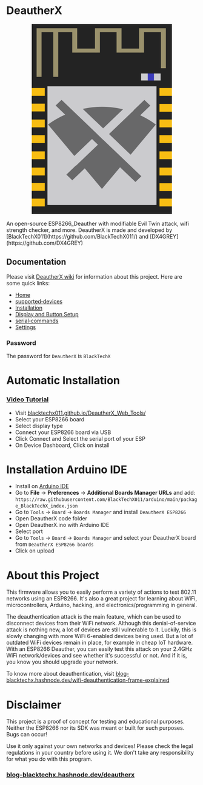 # DeautherX
<p align="center">
<img src="https://raw.githubusercontent.com/BlackTechX011/DeautherX/DeautherX_V1/img/DeautherX.png" alt="DeautherX" width="370" height="500">
</p>
An open-source ESP8266_Deauther with modifiable Evil Twin attack, wifi strength checker, and more.               
DeautherX is made and developed by [BlackTechX011](https://github.com/BlackTechX011/) and [DX4GREY](https://github.com/DX4GREY)

## Documentation
Please visit [DeautherX wiki](https://github.com/BlackTechX011/DeautherX/wiki/) for information about this project. Here are some quick links:
- [Home](https://github.com/BlackTechX011/DeautherX/wiki)
- [supported‐devices](https://github.com/BlackTechX011/DeautherX/wiki/supported‐devices)
- [Installation](https://github.com/BlackTechX011/DeautherX/wiki/Installation)
- [Display and Button Setup](https://github.com/BlackTechX011/DeautherX/wiki/Display-and-button-Setup)
- [serial‐commands](https://github.com/BlackTechX011/DeautherX/wiki/serial‐commands)
- [Settings](https://github.com/BlackTechX011/DeautherX/wiki/Settings)

### Password
The password for `DeautherX` is `BlackTechX`

# Automatic Installation
### [Video Tutorial](https://www.youtube.com/watch?v=qQUHb2XycNw)
- Visit [blacktechx011.github.io/DeautherX_Web_Tools/](https://blacktechx011.github.io/DeautherX_Web_Tools/)
- Select your ESP8266 board
- Select display type
- Connect your ESP8266 board via USB
- Click Connect and Select the serial port of your ESP
- On Device Dashboard, Click on install

# Installation Arduino IDE
- Install on [Arduino IDE](https://www.arduino.cc/en/Main/Software)  
- Go to **File** -> **Preferences** -> **Additional Boards Manager URLs** and add:  
  `https://raw.githubusercontent.com/BlackTechX011/arduino/main/package_BlackTechX_index.json`  
- Go to `Tools` -> `Board` -> `Boards Manager` and install `DeautherX ESP8266`
- Open DeautherX code folder
- Open DeautherX.ino with Arduino IDE
- Select port
- Go to `Tools` -> `Board` -> `Boards Manager` and select your DeautherX board from `DeautherX ESP8266 boards`
- Click on upload



# About this Project
This firmware allows you to easily perform a variety of actions to test 802.11 networks using an ESP8266. It's also a great project for learning about WiFi, microcontrollers, Arduino, hacking, and electronics/programming in general.

The deauthentication attack is the main feature, which can be used to disconnect devices from their WiFi network.
Although this denial-of-service attack is nothing new, a lot of devices are still vulnerable to it. Luckily, this is slowly changing with more WiFi 6-enabled devices being used. But a lot of outdated WiFi devices remain in place, for example in cheap IoT hardware. With an ESP8266 Deauther, you can easily test this attack on your 2.4GHz WiFi network/devices and see whether it's successful or not. And if it is, you know you should upgrade your network.

To know more about deauthentication, visit [blog-blacktechx.hashnode.dev/wifi-deauthentication-frame-explained](https://blog-blacktechx.hashnode.dev/wifi-deauthentication-frame-explained)

# Disclaimer
This project is a proof of concept for testing and educational purposes.
Neither the ESP8266 nor its SDK was meant or built for such purposes. Bugs can occur!

Use it only against your own networks and devices!
Please check the legal regulations in your country before using it.
We don't take any responsibility for what you do with this program.

### [blog-blacktechx.hashnode.dev/deautherx](https://blog-blacktechx.hashnode.dev/deautherx)






